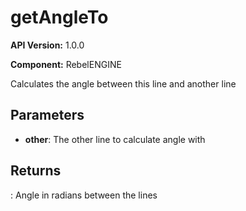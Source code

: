 # getAngleTo

**API Version:** 1.0.0

**Component:** RebelENGINE

Calculates the angle between this line and another line

## Parameters

- **other**: The other line to calculate angle with

## Returns

: Angle in radians between the lines

